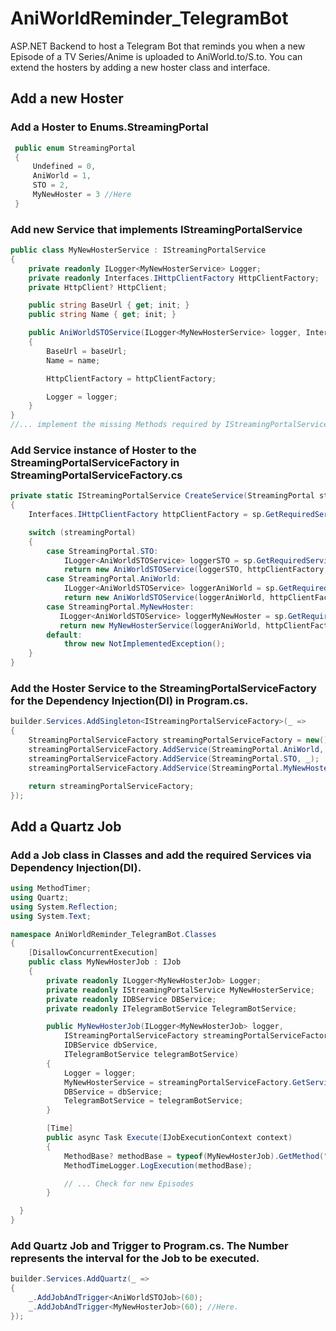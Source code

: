 # AniWorldReminder_TelegramBot
ASP.NET Backend to host a Telegram Bot that reminds you when a new Episode of a TV Series/Anime is uploaded to AniWorld.to/S.to. You can extend the hosters by adding a new hoster class and interface.


## Add a new Hoster

### Add a Hoster to Enums.StreamingPortal
```C#
 public enum StreamingPortal
 {
     Undefined = 0,
     AniWorld = 1,
     STO = 2,
     MyNewHoster = 3 //Here
 }
```

### Add new Service that implements IStreamingPortalService
```C#
public class MyNewHosterService : IStreamingPortalService
{
    private readonly ILogger<MyNewHosterService> Logger;
    private readonly Interfaces.IHttpClientFactory HttpClientFactory;
    private HttpClient? HttpClient;

    public string BaseUrl { get; init; }
    public string Name { get; init; }

    public AniWorldSTOService(ILogger<MyNewHosterService> logger, Interfaces.IHttpClientFactory httpClientFactory, string baseUrl, string name)
    {
        BaseUrl = baseUrl;
        Name = name;

        HttpClientFactory = httpClientFactory;

        Logger = logger;
    }
}
//... implement the missing Methods required by IStreamingPortalService
```

### Add Service instance of Hoster to the StreamingPortalServiceFactory in StreamingPortalServiceFactory.cs
```C#
private static IStreamingPortalService CreateService(StreamingPortal streamingPortal, IServiceProvider sp)
{
    Interfaces.IHttpClientFactory httpClientFactory = sp.GetRequiredService<Interfaces.IHttpClientFactory>();

    switch (streamingPortal)
    {
        case StreamingPortal.STO:
            ILogger<AniWorldSTOService> loggerSTO = sp.GetRequiredService<ILogger<AniWorldSTOService>>();
            return new AniWorldSTOService(loggerSTO, httpClientFactory, "https://s.to", "S.TO");
        case StreamingPortal.AniWorld:
            ILogger<AniWorldSTOService> loggerAniWorld = sp.GetRequiredService<ILogger<AniWorldSTOService>>();
            return new AniWorldSTOService(loggerAniWorld, httpClientFactory, "https://aniworld.to", "AniWorld");
        case StreamingPortal.MyNewHoster:
           ILogger<AniWorldSTOService> loggerMyNewHoster = sp.GetRequiredService<ILogger<MyNewHosterService>>(); //Add Logger
           return new MyNewHosterService(loggerAniWorld, httpClientFactory, "https://mynewhoster.to", "MyNewHoster"); //Here
        default:
            throw new NotImplementedException();
    }
}
```

### Add the Hoster Service to the StreamingPortalServiceFactory for the Dependency Injection(DI) in Program.cs.
```C#
builder.Services.AddSingleton<IStreamingPortalServiceFactory>(_ =>
{
    StreamingPortalServiceFactory streamingPortalServiceFactory = new();
    streamingPortalServiceFactory.AddService(StreamingPortal.AniWorld, _);
    streamingPortalServiceFactory.AddService(StreamingPortal.STO, _);
    streamingPortalServiceFactory.AddService(StreamingPortal.MyNewHoster, _); //Here

    return streamingPortalServiceFactory;
});
```

## Add a Quartz Job
### Add a Job class in Classes and add the required Services via Dependency Injection(DI).
```C#
using MethodTimer;
using Quartz;
using System.Reflection;
using System.Text;

namespace AniWorldReminder_TelegramBot.Classes
{
    [DisallowConcurrentExecution]
    public class MyNewHosterJob : IJob
    {
        private readonly ILogger<MyNewHosterJob> Logger;
        private readonly IStreamingPortalService MyNewHosterService;
        private readonly IDBService DBService;
        private readonly ITelegramBotService TelegramBotService;

        public MyNewHosterJob(ILogger<MyNewHosterJob> logger,
            IStreamingPortalServiceFactory streamingPortalServiceFactory,
            IDBService dbService,
            ITelegramBotService telegramBotService)
        {
            Logger = logger;
            MyNewHosterService = streamingPortalServiceFactory.GetService(StreamingPortal.MyNewHoster);
            DBService = dbService;
            TelegramBotService = telegramBotService;
        }

        [Time]
        public async Task Execute(IJobExecutionContext context)
        {
            MethodBase? methodBase = typeof(MyNewHosterJob).GetMethod("Execute");
            MethodTimeLogger.LogExecution(methodBase);

            // ... Check for new Episodes
        }

  }
}
```

### Add Quartz Job and Trigger to Program.cs. The Number represents the interval for the Job to be executed.
```C#
builder.Services.AddQuartz(_ =>
{
    _.AddJobAndTrigger<AniWorldSTOJob>(60);
    _.AddJobAndTrigger<MyNewHosterJob>(60); //Here.
});
```

